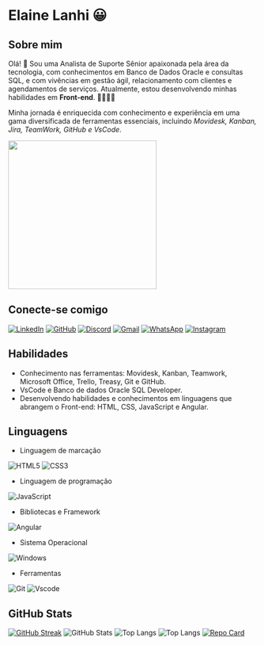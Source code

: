 # Elaine Lanhi 😀

## Sobre mim
Olá! 👋 Sou uma Analista de Suporte Sênior apaixonada pela área da tecnologia, com conhecimentos em Banco de Dados Oracle e consultas SQL, e com vivências em gestão ágil, relacionamento com clientes e agendamentos de serviços. Atualmente, estou desenvolvendo minhas habilidades em **Front-end**. 🚀👩🏻‍💻

Minha jornada é enriquecida com conhecimento e experiência em uma gama diversificada de ferramentas essenciais, incluindo *Movidesk, Kanban, Jira, TeamWork, GitHub e VsCode*.

<img src="image-2.png" width="300px"/>

## Conecte-se comigo 
[![LinkedIn](https://img.shields.io/badge/LinkedIn-0077B5?style=for-the-badge&logo=linkedin&logoColor=white)](https://www.linkedin.com/in/elaine-lanhi/) 
[![GitHub](https://img.shields.io/badge/GitHub-100000?style=for-the-badge&logo=github&logoColor=white)](https://github.com/ElaineLanhi)
[![Discord](https://img.shields.io/badge/Discord-7289DA?style=for-the-badge&logo=discord&logoColor=white)](https://discord.com/channels/@elainelanhi)
[![Gmail](https://img.shields.io/badge/Gmail-333333?style=for-the-badge&logo=gmail&logoColor=red)](mailto:elainecami.lanhi@gmail.com)
[![WhatsApp](https://img.shields.io/badge/WhatsApp-25D366?style=for-the-badge&logo=whatsapp&logoColor=white)](https://wa.me/5546999119515)
[![Instagram](https://img.shields.io/badge/-Instagram-%23E4405F?style=for-the-badge&logo=instagram&logoColor=white)](https://www.instagram.com/elainelanhi/)

## Habilidades

* Conhecimento nas ferramentas: Movidesk, Kanban, Teamwork, Microsoft Office, Trello, Treasy, Git e GitHub.
* VsCode e Banco de dados Oracle SQL Developer.
* Desenvolvendo habilidades e conhecimentos em linguagens que abrangem o Front-end: HTML, CSS, JavaScript e Angular.

## Linguagens

* Linguagem de marcação

![HTML5](https://img.shields.io/badge/HTML5-E34F26?style=for-the-badge&logo=html5&logoColor=white)
![CSS3](https://img.shields.io/badge/CSS3-1572B6?style=for-the-badge&logo=css3&logoColor=white)

* Linguagem de programação

![JavaScript](https://img.shields.io/badge/JavaScript-F7DF1E?style=for-the-badge&logo=javascript&logoColor=black)

* Bibliotecas e Framework

![Angular](https://img.shields.io/badge/Angular-DD0031?style=for-the-badge&logo=angular&logoColor=white)

* Sistema Operacional

![Windows](https://img.shields.io/badge/Windows-000?style=for-the-badge&logo=windows&logoColor=2CA5E0)

* Ferramentas 

![Git](https://img.shields.io/badge/GIT-E44C30?style=for-the-badge&logo=git&logoColor=white)
![Vscode](https://img.shields.io/badge/Vscode-007ACC?style=for-the-badge&logo=visual-studio-code&logoColor=white)



## GitHub Stats
[![GitHub Streak](https://streak-stats.demolab.com/?user=ElaineLanhi&theme=bear&background=000&border=30A3DC&dates=FFF)](https://git.io/streak-stats)
![GitHub Stats](https://github-readme-stats.vercel.app/api?username=ElaineLanhi&theme=transparent&bg_color=000&border_color=30A3DC&show_icons=true&icon_color=30A3DC&title_color=E94D5F&text_color=FFF)
![Top Langs](https://github-readme-stats-git-masterrstaa-rickstaa.vercel.app/api/top-langs/?username=ElaineLanhi&bg_color=000&border_color=30A3DC&title_color=E94D5F&text_color=FFF)
![Top Langs](https://github-readme-stats-git-masterrstaa-rickstaa.vercel.app/api/top-langs/?username=ElaineLanhi&layout=compact&bg_color=000&border_color=30A3DC&title_color=E94D5F&text_color=FFF)
[![Repo Card](https://github-readme-stats.vercel.app/api/pin/?username=ElaineLanhi&repo=dio-lab-open-source&bg_color=000&border_color=30A3DC&show_icons=true&icon_color=30A3DC&title_color=E94D5F&text_color=FFF)](https://github.com/ElaineLanhi/dio-lab-open-source)
